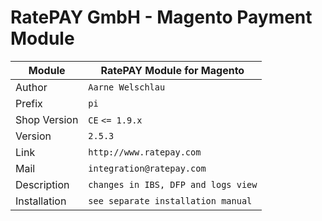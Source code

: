 RatePAY GmbH - Magento Payment Module
============================================

|Module | RatePAY Module for Magento
|------|----------
|Author | `Aarne Welschlau`
|Prefix | `pi`
|Shop Version | `CE` `<= 1.9.x`
|Version | `2.5.3`
|Link | `http://www.ratepay.com`
|Mail | `integration@ratepay.com`
|Description | `changes in IBS, DFP and logs view`
|Installation | `see separate installation manual`
